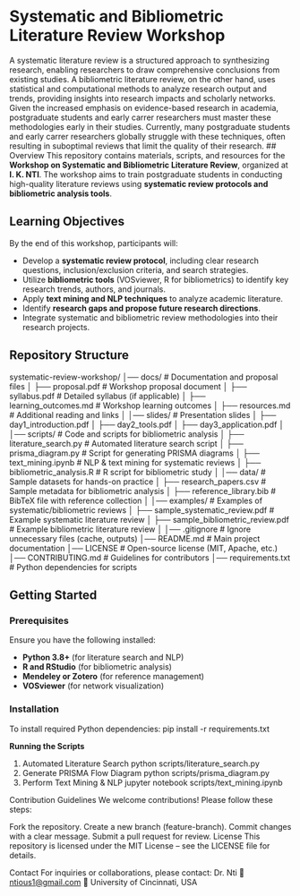 # Systematic and Bibliometric Literature Review Workshop
A systematic literature review is a structured approach to synthesizing research, enabling researchers to draw comprehensive conclusions from existing studies. A bibliometric literature review, on the other hand, uses statistical and computational methods to analyze research output and trends, providing insights into research impacts and scholarly networks.
Given the increased emphasis on evidence-based research in academia, postgraduate students and early carrer researchers must master these methodologies early in their studies. Currently, many postgraduate students and early carrer researchers globally struggle with these techniques, often resulting in suboptimal reviews that limit the quality of their research. ## Overview
This repository contains materials, scripts, and resources for the **Workshop on Systematic and Bibliometric Literature Review**, organized at **I. K. NTI**. The workshop aims to train postgraduate students in conducting high-quality literature reviews using **systematic review protocols and bibliometric analysis tools**.


## Learning Objectives
By the end of this workshop, participants will:
- Develop a **systematic review protocol**, including clear research questions, inclusion/exclusion criteria, and search strategies.
- Utilize **bibliometric tools** (VOSviewer, R for bibliometrics) to identify key research trends, authors, and journals.
- Apply **text mining and NLP techniques** to analyze academic literature.
- Identify **research gaps and propose future research directions**.
- Integrate systematic and bibliometric review methodologies into their research projects.

## Repository Structure
systematic-review-workshop/
│── docs/                              # Documentation and proposal files
│   ├── proposal.pdf                   # Workshop proposal document
│   ├── syllabus.pdf                    # Detailed syllabus (if applicable)
│   ├── learning_outcomes.md            # Workshop learning outcomes
│   ├── resources.md                    # Additional reading and links
│
│── slides/                             # Presentation slides
│   ├── day1_introduction.pdf
│   ├── day2_tools.pdf
│   ├── day3_application.pdf
│
│── scripts/                            # Code and scripts for bibliometric analysis
│   ├── literature_search.py            # Automated literature search script
│   ├── prisma_diagram.py               # Script for generating PRISMA diagrams
│   ├── text_mining.ipynb               # NLP & text mining for systematic reviews
│   ├── bibliometric_analysis.R         # R script for bibliometric study
│
│── data/                               # Sample datasets for hands-on practice
│   ├── research_papers.csv             # Sample metadata for bibliometric analysis
│   ├── reference_library.bib           # BibTeX file with reference collection
│
│── examples/                           # Examples of systematic/bibliometric reviews
│   ├── sample_systematic_review.pdf    # Example systematic literature review
│   ├── sample_bibliometric_review.pdf  # Example bibliometric literature review
│
│── .gitignore                          # Ignore unnecessary files (cache, outputs)
│── README.md                           # Main project documentation
│── LICENSE                             # Open-source license (MIT, Apache, etc.)
│── CONTRIBUTING.md                     # Guidelines for contributors
│── requirements.txt                     # Python dependencies for scripts


## Getting Started
### **Prerequisites**
Ensure you have the following installed:
- **Python 3.8+** (for literature search and NLP)
- **R and RStudio** (for bibliometric analysis)
- **Mendeley or Zotero** (for reference management)
- **VOSviewer** (for network visualization)

### **Installation**
To install required Python dependencies:
pip install -r requirements.txt

**Running the Scripts**
1. Automated Literature Search
python scripts/literature_search.py
2. Generate PRISMA Flow Diagram
python scripts/prisma_diagram.py
3. Perform Text Mining & NLP
jupyter notebook scripts/text_mining.ipynb

Contribution Guidelines
We welcome contributions! Please follow these steps:

Fork the repository.
Create a new branch (feature-branch).
Commit changes with a clear message.
Submit a pull request for review.
License
This repository is licensed under the MIT License – see the LICENSE file for details.

Contact
For inquiries or collaborations, please contact: Dr. Nti
📧 ntious1@gmail.com
📍 University of Cincinnati, USA
